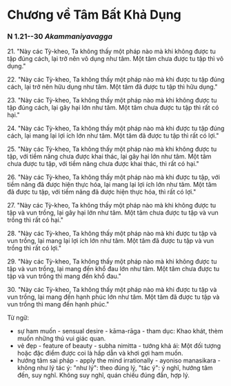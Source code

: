 # Chương về Tâm Bất Khả Dụng

### N 1.21--30 *Akammaniyavagga*

21\. "Này các Tỳ-kheo, Ta không thấy một pháp nào mà khi không được tu tập đúng cách, lại trở nên vô dụng như tâm. Một tâm chưa được tu tập thì vô dụng."

<!--pg-->
22\. "Này các Tỳ-kheo, Ta không thấy một pháp nào mà khi được tu tập đúng cách, lại trở nên hữu dụng như tâm. Một tâm đã được tu tập thì hữu dụng."

<!--pg-->
23\. "Này các Tỳ-kheo, Ta không thấy một pháp nào mà khi không được tu tập đúng cách, lại gây hại lớn như tâm. Một tâm chưa được tu tập thì rất có hại."

<!--pg-->
24\. "Này các Tỳ-kheo, Ta không thấy một pháp nào mà khi được tu tập đúng cách, lại mang lại lợi ích lớn như tâm. Một tâm đã được tu tập thì rất có lợi."

<!--pg-->
25\. "Này các Tỳ-kheo, Ta không thấy một pháp nào mà khi không được tu tập, với tiềm năng chưa được khai thác, lại gây hại lớn như tâm. Một tâm chưa được tu tập, với tiềm năng chưa được khai thác, thì rất có hại."

<!--pg-->
26\. "Này các Tỳ-kheo, Ta không thấy một pháp nào mà khi được tu tập, với tiềm năng đã được hiện thực hóa, lại mang lại lợi ích lớn như tâm. Một tâm đã được tu tập, với tiềm năng đã được hiện thực hóa, thì rất có lợi."

<!--pg-->
27\. "Này các Tỳ-kheo, Ta không thấy một pháp nào mà khi không được tu tập và vun trồng, lại gây hại lớn như tâm. Một tâm chưa được tu tập và vun trồng thì rất có hại."

<!--pg-->
28\. "Này các Tỳ-kheo, Ta không thấy một pháp nào mà khi được tu tập và vun trồng, lại mang lại lợi ích lớn như tâm. Một tâm đã được tu tập và vun trồng thì rất có lợi."

<!--pg-->
29\. "Này các Tỳ-kheo, Ta không thấy một pháp nào mà khi không được tu tập và vun trồng, lại mang đến khổ đau lớn như tâm. Một tâm chưa được tu tập và vun trồng thì mang đến khổ đau."

<!--pg-->
30\. "Này các Tỳ-kheo, Ta không thấy một pháp nào mà khi được tu tập và vun trồng, lại mang đến hạnh phúc lớn như tâm. Một tâm đã được tu tập và vun trồng thì mang đến hạnh phúc."

<!--pg-->
Từ ngữ:
- sự ham muốn - sensual desire -  kāma-rāga - tham dục: Khao khát, thèm muốn những thú vui giác quan.
- vẻ đẹp - feature of beauty - subha nimitta - tướng khả ái: Một đối tượng hoặc đặc điểm được coi là hấp dẫn và khơi gợi ham muốn.
- hướng tâm sai pháp - apply the mind irrationally - ayoniso manasikara - không như lý tác ý: "như lý": theo đúng lý, "tác ý": ý nghĩ, hướng tâm đến, suy nghĩ. Không suy nghĩ, quán chiếu đúng đắn, hợp lý.
